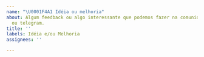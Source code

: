 ```yaml
---
name: "\U0001F4A1 Idéia ou melhoria"
about: Algum feedback ou algo interessante que podemos fazer na comunidade, repositório
  ou telegram.
title: ''
labels: Idéia e/ou Melhoria
assignees: ''

---
```



